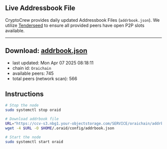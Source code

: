 ## Live Addressbook File

CryptoCrew provides daily updated Addressbook Files (`addrbook.json`). We utilize [Tenderseed](https://github.com/binaryholdings/tenderseed) to ensure all provided peers have open P2P slots available.

---
**Download: [addrbook.json](https://ccv-s3.nbg1.your-objectstorage.com/SERVICE/oraichain/addrbook.json)**
---

- last updated: Mon Apr 07 2025 08:18:11
- chain id: `Oraichain`
- available peers: 745
- total peers (network scan): 566

## Instructions
```sh
# Stop the node
sudo systemctl stop oraid

# Download addrbook file
URL="https://ccv-s3.nbg1.your-objectstorage.com/SERVICE/oraichain/addrbook.json"
wget -4 $URL -O $HOME/.oraid/config/addrbook.json

# Start the node
sudo systemctl start oraid
```

